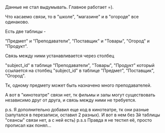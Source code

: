 Данные не стал выдумывать. Главное работает =).

Что касаемо связи, то в "школе", "магазине" и в "огороде" все одинаково.

Есть две таблицы -

"Предмет" и "Преподаватели",
"Поставщик" и "Товары",
"Огород" и "Продукт".

Связь между ними устанавливается через столбец

"subject_id" в таблице "Преподаватели", "Товары", "Продукт" который ссылается на столбец
"subject_id" в таблице "Предмет", "Поставщик", "Огород".

Тк, одному предмету может быть назначено много преподавателей.

А вот в "кинотеатре" связи нет, тк фильмы и залы могут существовать независимо друг от друга, и связь между ними не требуется.

p.s. Я дополнительно добавил еще код в кинотеатре, тк они разные (запутался в перезаписи, оставил 2 разных). И вот в нем без 3й таблицы "сеансы" связи нет, а с ней есть)
p.s.s Правда я не тестил её, просто прописал как понял...

